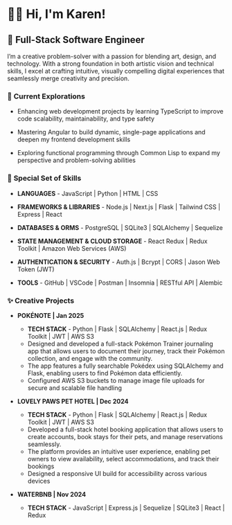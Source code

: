 # 🧜‍♀️ Hi, I'm Karen!

## 👾 Full-Stack Software Engineer

I’m a creative problem-solver with a passion for blending art, design, and technology. With a strong foundation in both artistic vision and technical skills, I excel at crafting intuitive, visually compelling digital experiences that seamlessly merge creativity and precision.

### 🚀 **Current Explorations**
*   Enhancing web development projects by learning TypeScript to improve code scalability, maintainability, and type safety

*   Mastering Angular to build dynamic, single-page applications and deepen my frontend development skills

*   Exploring functional programming through Common Lisp to expand my perspective and problem-solving abilities

### 🎨 **Special Set of Skills**
*   **LANGUAGES** - JavaScript | Python | HTML | CSS

*   **FRAMEWORKS & LIBRARIES** - Node.js | Next.js | Flask | Tailwind CSS | Express | React

*   **DATABASES & ORMS** - PostgreSQL | SQLite3 | SQLAlchemy | Sequelize

*   **STATE MANAGEMENT & CLOUD STORAGE** - React Redux | Redux Toolkit | Amazon Web Services (AWS)

*   **AUTHENTICATION & SECURITY** - Auth.js | Bcrypt | CORS | Jason Web Token (JWT)

*   **TOOLS** - GitHub | VSCode | Postman | Insomnia | RESTful API | Alembic

### ✨ **Creative Projects**
*   **POKÉNOTE | Jan 2025**
    - **TECH STACK** - Python | Flask | SQLAlchemy | React.js | Redux Toolkit | JWT | AWS S3
    - Designed and developed a full-stack Pokémon Trainer journaling app that allows users to document their journey, track their Pokémon collection, and engage with the community.
    - The app features a fully searchable Pokédex using SQLAlchemy and Flask, enabling users to find Pokémon data efficiently.
    - Configured AWS S3 buckets to manage image file uploads for secure and scalable file handling

*   **LOVELY PAWS PET HOTEL | Dec 2024**
    - **TECH STACK** - Python | Flask | SQLAlchemy | React.js | Redux Toolkit | JWT | AWS S3
    - Developed a full-stack hotel booking application that allows users to create accounts, book stays for their pets, and manage reservations seamlessly. 
    - The platform provides an intuitive user experience, enabling pet owners to view availability, select accommodations, and track their bookings
    - Designed a responsive UI build for accessibility across various devices

*   **WATERBNB | Nov 2024**
    - **TECH STACK** - JavaScript | Express.js | Sequelize | SQLite3 | React | Redux
